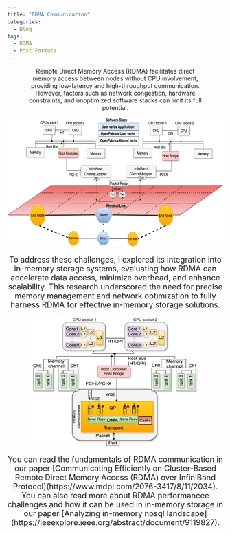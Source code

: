 ```yaml
---
title: "RDMA Communication"
categories:
  - Blog
tags:
  - RDMA
  - Post Formats
---
```


<p align="center" style="font-size: 14px; width: 80%; margin: auto;">
Remote Direct Memory Access (RDMA) facilitates direct memory access between nodes without CPU involvement, providing low-latency and high-throughput communication. However, factors such as network congestion, hardware constraints, and unoptimized software stacks can limit its full potential. 
</p>


<p align="center">
  <img src="/assets/images/infiniband.png" alt="InfiniBand Network"  width="600" height="300" />
</p>

<p align="center" style="font-size: 18px;">
To address these challenges, I explored its integration into in-memory storage systems, evaluating how RDMA can accelerate data access, minimize overhead, and enhance scalability. This research underscored the need for precise memory management and network optimization to fully harness RDMA for effective in-memory storage solutions.
</p>

<p align="center">
  <img src="/assets/images/RDMA.png" alt="Host perspective"  width="400" height="300" />
</p>

 <p align="center" style="font-size: 18px;">
You can read the fundamentals of RDMA communication in our paper [Communicating Efficiently on Cluster-Based Remote Direct Memory Access (RDMA) over InfiniBand Protocol](https://www.mdpi.com/2076-3417/8/11/2034). You can also read more about RDMA performancee challenges and how it can be used in in-memory storage in our paper [Analyzing in-memory nosql landscape](https://ieeexplore.ieee.org/abstract/document/9119827).
</p>
